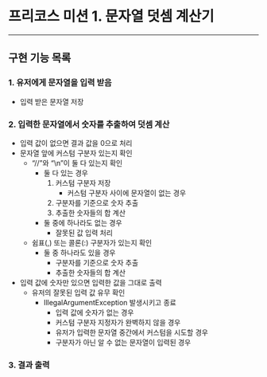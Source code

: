 # 프리코스 미션 1. 문자열 덧셈 계산기

---

## 구현 기능 목록

### 1. 유저에게 문자열을 입력 받음
- 입력 받은 문자열 저장
### 2. 입력한 문자열에서 숫자를 추출하여 덧셈 계산
- 입력 값이 없으면 결과 값을 0으로 처리
- 문자열 앞에 커스텀 구분자 있는지 확인
    -  “//”와 “\n”이 둘 다 있는지 확인
        - 둘 다 있는 경우
            1. 커스텀 구분자 저장
                - 커스텀 구분자 사이에 문자열이 없는 경우
            2. 구분자를 기준으로 숫자 추출
            3. 추출한 숫자들의 합 계산
        - 둘 중에 하나라도 없는 경우
            - 잘못된 값 입력 처리
  - 쉼표(,) 또는 콜론(:) 구분자가 있는지 확인
    - 둘 중 하나라도 있을 경우
      - 구분자를 기준으로 숫자 추출
      - 추출한 숫자들의 합 계산
- 입력 값에 숫자만 있으면 입력한 값을 그대로 출력
  - 유저의 잘못된 입력 값 유무 확인
    * IllegalArgumentException 발생시키고 종료
      - 입력 값에 숫자가 없는 경우
      - 커스텀 구분자 지정자가 완벽하지 않을 경우
      - 유저가 입력한 문자열 중간에서 커스텀을 시도할 경우
      - 구분자가 아닌 알 수 없는 문자열이 입력된 경우
### 3. 결과 출력